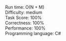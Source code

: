 Run time: O(N + M)  
Difficulty: medium  
Task Score: 100%  
Correctness: 100%  
Performance: 100%  
Programming language: C#